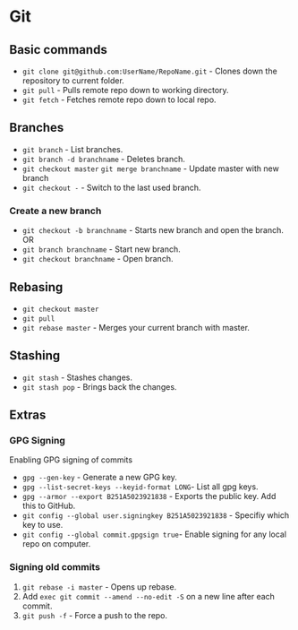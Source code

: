 # Git

## Basic commands
* ```git clone git@github.com:UserName/RepoName.git``` - Clones down the repository to current folder.
* `git pull` - Pulls remote repo down to working directory. 
* `git fetch` - Fetches remote repo down to local repo.

## Branches

* ```git branch```  - List branches.
* ```git branch -d branchname```  - Deletes branch.
* ```git checkout master``` ```git merge branchname``` - Update master with new branch
* `git checkout -` - Switch to the last used branch.

### Create a new branch
* ```git checkout -b branchname```  - Starts new branch and open the branch.
OR
* ```git branch branchname``` - Start new branch.
* ```git checkout branchname``` - Open branch.

## Rebasing
* `git checkout master`
* `git pull`
* `git rebase master` - Merges your current branch with master.

## Stashing
* `git stash` - Stashes changes.
* `git stash pop` - Brings back the changes.


## Extras
### GPG Signing
Enabling GPG signing of commits

* `gpg --gen-key` - Generate a new GPG key.
* `gpg --list-secret-keys --keyid-format LONG`- List all gpg keys.
* `gpg --armor --export B251A5023921838` - Exports the public key. Add this to GitHub.
* `git config --global user.signingkey B251A5023921838` - Specifiy which key to use.
* `git config --global commit.gpgsign true`- Enable signing for any local repo on computer.

### Signing old commits
1. `git rebase -i master` - Opens up rebase.
2. Add `exec git commit --amend --no-edit -S` on a new line after each commit.
3. `git push -f` - Force a push to the repo.
